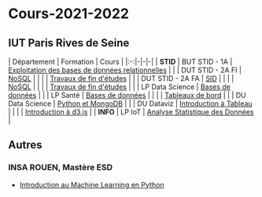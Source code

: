 # Cours-2021-2022

## IUT Paris Rives de Seine 

| Département | Formation | Cours |
|:-:|-|-|-|
| **STID** | BUT STID - 1A    | [Exploitation des bases de données relationnelles](stid-1a--bd) |
|          | DUT STID - 2A FI | [NoSQL](stid-2afi--nosql) |
|          |                  | [Travaux de fin d'études](stid-2afi--tfe) |
|          | DUT STID - 2A FA | [SID](stid-2afa--sid/) |
|          |                  | [NoSQL](stid-2afa--nosql) |
|          |                  | [Travaux de fin d'études](stid-2afa--tfe) |
|          | LP Data Science  | [Bases de données](lp-ds--bd) |
|          | LP Santé         | [Bases de données](lp-sante--bd) |
|          |                  | [Tableaux de bord](lp-sante--tdb) |
|          | DU Data Science  | [Python et MongoDB](du-ads) |
|          | DU Dataviz       | [Introduction à Tableau](du-dataviz/tableau) |
|          |                  | [Introduction à d3.js](du-dataviz/d3js) |
| **INFO** | LP IoT           | [Analyse Statistique des Données](lp-iot--python-ds) |

## Autres

### INSA ROUEN, Mastère ESD

- [Introduction au Machine Learning en Python](insa-ms-esd--ml)

